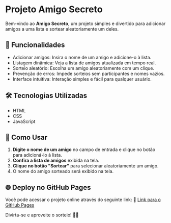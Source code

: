 # Projeto Amigo Secreto

Bem-vindo ao **Amigo Secreto**, um projeto simples e divertido para adicionar amigos a uma lista e sortear aleatoriamente um deles. 
## 📌 Funcionalidades
- Adicionar amigos: Insira o nome de um amigo e adicione-o à lista.
- Listagem dinâmica: Veja a lista de amigos atualizada em tempo real.
- Sorteio aleatório: Escolha um amigo aleatoriamente com um clique.
- Prevenção de erros: Impede sorteios sem participantes e nomes vazios.
- Interface intuitiva: Interação simples e fácil para qualquer usuário.

## 🛠 Tecnologias Utilizadas
- HTML
- CSS
- JavaScript 

## 🚀 Como Usar
1. **Digite o nome de um amigo** no campo de entrada e clique no botão para adicioná-lo à lista.
2. **Confira a lista de amigos** exibida na tela.
3. **Clique no botão "Sortear"** para selecionar aleatoriamente um amigo.
4. O nome do amigo sorteado será exibido na tela.


## 🌐 Deploy no GitHub Pages
Você pode acessar o projeto online através do seguinte link:
🔗 [Link para o GitHub Pages](https://iasminmbrandao.github.io/desafio-amigo-secreto/) 

Divirta-se e aproveite o sorteio! 🎲🎊

